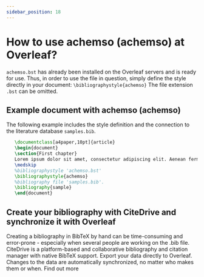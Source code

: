 ```yaml
---
sidebar_position: 18
---
```


# How to use achemso (achemso) at Overleaf?
`achemso.bst` has already been installed on the Overleaf servers and is ready for use. Thus, in order to use the file in question, simply define the style directly in your document: `\bibliographystyle{achemso}` The file extension `.bst` can be omitted.

## Example document with achemso (achemso)
The following example includes the style definition and the connection to the literature database `samples.bib`.
```tex
   \documentclass[a4paper,10pt]{article}
   \begin{document}
   \section{First chapter}
   Lorem ipsum dolor sit amet, consectetur adipiscing elit. Aenean fermentum justo massa, ut maximus mauris sodales et. Aenean vel elit a erat rhoncus pharetra.
   \medskip
   %bibliographystyle 'achemso.bst'
   \bibliographystyle{achemso}
   %bibliography file 'samples.bib'.
   \bibliography{sample}
   \end{document}
```

## Create your bibliography with CiteDrive and synchronize it with Overleaf
Creating a bibliography in BibTeX by hand can be time-consuming and error-prone - especially when several people are working on the .bib file. CiteDrive is a platform-based and collaborative bibliography and citation manager with native BibTeX support. Export your data directly to Overleaf. Changes to the data are automatically synchronized, no matter who makes them or when. Find out more